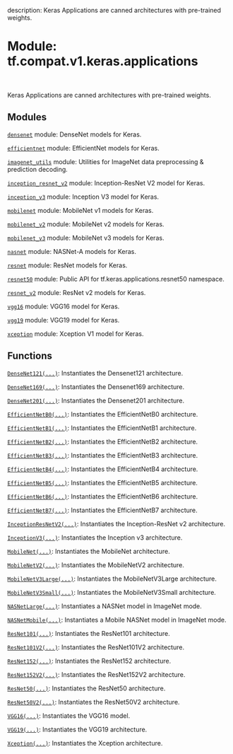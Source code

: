 description: Keras Applications are canned architectures with pre-trained weights.

<div itemscope itemtype="http://developers.google.com/ReferenceObject">
<meta itemprop="name" content="tf.compat.v1.keras.applications" />
<meta itemprop="path" content="Stable" />
</div>

# Module: tf.compat.v1.keras.applications

<!-- Insert buttons and diff -->

<table class="tfo-notebook-buttons tfo-api nocontent" align="left">

</table>



Keras Applications are canned architectures with pre-trained weights.



## Modules

[`densenet`](../../../../tf/compat/v1/keras/applications/densenet.md) module: DenseNet models for Keras.

[`efficientnet`](../../../../tf/compat/v1/keras/applications/efficientnet.md) module: EfficientNet models for Keras.

[`imagenet_utils`](../../../../tf/compat/v1/keras/applications/imagenet_utils.md) module: Utilities for ImageNet data preprocessing & prediction decoding.

[`inception_resnet_v2`](../../../../tf/compat/v1/keras/applications/inception_resnet_v2.md) module: Inception-ResNet V2 model for Keras.

[`inception_v3`](../../../../tf/compat/v1/keras/applications/inception_v3.md) module: Inception V3 model for Keras.

[`mobilenet`](../../../../tf/compat/v1/keras/applications/mobilenet.md) module: MobileNet v1 models for Keras.

[`mobilenet_v2`](../../../../tf/compat/v1/keras/applications/mobilenet_v2.md) module: MobileNet v2 models for Keras.

[`mobilenet_v3`](../../../../tf/compat/v1/keras/applications/mobilenet_v3.md) module: MobileNet v3 models for Keras.

[`nasnet`](../../../../tf/compat/v1/keras/applications/nasnet.md) module: NASNet-A models for Keras.

[`resnet`](../../../../tf/compat/v1/keras/applications/resnet.md) module: ResNet models for Keras.

[`resnet50`](../../../../tf/compat/v1/keras/applications/resnet50.md) module: Public API for tf.keras.applications.resnet50 namespace.

[`resnet_v2`](../../../../tf/compat/v1/keras/applications/resnet_v2.md) module: ResNet v2 models for Keras.

[`vgg16`](../../../../tf/compat/v1/keras/applications/vgg16.md) module: VGG16 model for Keras.

[`vgg19`](../../../../tf/compat/v1/keras/applications/vgg19.md) module: VGG19 model for Keras.

[`xception`](../../../../tf/compat/v1/keras/applications/xception.md) module: Xception V1 model for Keras.

## Functions

[`DenseNet121(...)`](../../../../tf/keras/applications/DenseNet121.md): Instantiates the Densenet121 architecture.

[`DenseNet169(...)`](../../../../tf/keras/applications/DenseNet169.md): Instantiates the Densenet169 architecture.

[`DenseNet201(...)`](../../../../tf/keras/applications/DenseNet201.md): Instantiates the Densenet201 architecture.

[`EfficientNetB0(...)`](../../../../tf/keras/applications/EfficientNetB0.md): Instantiates the EfficientNetB0 architecture.

[`EfficientNetB1(...)`](../../../../tf/keras/applications/EfficientNetB1.md): Instantiates the EfficientNetB1 architecture.

[`EfficientNetB2(...)`](../../../../tf/keras/applications/EfficientNetB2.md): Instantiates the EfficientNetB2 architecture.

[`EfficientNetB3(...)`](../../../../tf/keras/applications/EfficientNetB3.md): Instantiates the EfficientNetB3 architecture.

[`EfficientNetB4(...)`](../../../../tf/keras/applications/EfficientNetB4.md): Instantiates the EfficientNetB4 architecture.

[`EfficientNetB5(...)`](../../../../tf/keras/applications/EfficientNetB5.md): Instantiates the EfficientNetB5 architecture.

[`EfficientNetB6(...)`](../../../../tf/keras/applications/EfficientNetB6.md): Instantiates the EfficientNetB6 architecture.

[`EfficientNetB7(...)`](../../../../tf/keras/applications/EfficientNetB7.md): Instantiates the EfficientNetB7 architecture.

[`InceptionResNetV2(...)`](../../../../tf/keras/applications/InceptionResNetV2.md): Instantiates the Inception-ResNet v2 architecture.

[`InceptionV3(...)`](../../../../tf/keras/applications/InceptionV3.md): Instantiates the Inception v3 architecture.

[`MobileNet(...)`](../../../../tf/keras/applications/MobileNet.md): Instantiates the MobileNet architecture.

[`MobileNetV2(...)`](../../../../tf/keras/applications/MobileNetV2.md): Instantiates the MobileNetV2 architecture.

[`MobileNetV3Large(...)`](../../../../tf/keras/applications/MobileNetV3Large.md): Instantiates the MobileNetV3Large architecture.

[`MobileNetV3Small(...)`](../../../../tf/keras/applications/MobileNetV3Small.md): Instantiates the MobileNetV3Small architecture.

[`NASNetLarge(...)`](../../../../tf/keras/applications/NASNetLarge.md): Instantiates a NASNet model in ImageNet mode.

[`NASNetMobile(...)`](../../../../tf/keras/applications/NASNetMobile.md): Instantiates a Mobile NASNet model in ImageNet mode.

[`ResNet101(...)`](../../../../tf/keras/applications/ResNet101.md): Instantiates the ResNet101 architecture.

[`ResNet101V2(...)`](../../../../tf/keras/applications/ResNet101V2.md): Instantiates the ResNet101V2 architecture.

[`ResNet152(...)`](../../../../tf/keras/applications/ResNet152.md): Instantiates the ResNet152 architecture.

[`ResNet152V2(...)`](../../../../tf/keras/applications/ResNet152V2.md): Instantiates the ResNet152V2 architecture.

[`ResNet50(...)`](../../../../tf/keras/applications/ResNet50.md): Instantiates the ResNet50 architecture.

[`ResNet50V2(...)`](../../../../tf/keras/applications/ResNet50V2.md): Instantiates the ResNet50V2 architecture.

[`VGG16(...)`](../../../../tf/keras/applications/VGG16.md): Instantiates the VGG16 model.

[`VGG19(...)`](../../../../tf/keras/applications/VGG19.md): Instantiates the VGG19 architecture.

[`Xception(...)`](../../../../tf/keras/applications/Xception.md): Instantiates the Xception architecture.

